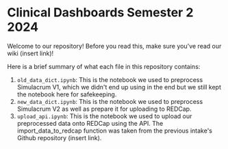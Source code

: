 # Clinical Dashboards Semester 2 2024

Welcome to our repository! Before you read this, make sure you've read our wiki (insert link)!

Here is a brief summary of what each file in this repository contains:

1. `old_data_dict.ipynb`: This is the notebook we used to preprocess Simulacrum V1, which we didn't end up using in the end but we still kept the notebook here for safekeeping.
2. `new_data_dict.ipynb`: This is the notebook we used to preprocess Simulacrum V2 as well as prepare it for uploading to REDCap.
3. `upload_api.ipynb`: This is the notebook we used to upload our preprocessed data onto REDCap using the API. The import_data_to_redcap function was taken from the previous intake's Github repository (insert link). 
